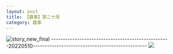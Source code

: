 ```yaml
---
layout: post
title: 【趣事】第二十周
category: 趣事
---
```

![story_new_final](http://rab41f8zg.hd-bkt.clouddn.com/img/story_new_final_0322.png)
--------------------------------------------------20220510------------------------------------------------
![](http://ran7ztk3m.hd-bkt.clouddn.com/img/factors-220510-2.png)
  





